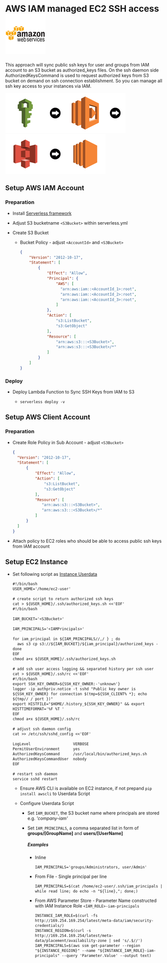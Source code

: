 # AWS IAM managed EC2 SSH access <img src="docs/aws-icon.png" height="128"/>

This approach will sync public ssh keys for user and groups from IAM account to an S3 bucket as authorized_keys files. On the ssh daemon side AuthorizedKeysCommand is used to request authorized keys from S3 bucket on demand on ssh connection establishment. So you can manage all ssh key access to your instances via IAM.

<img src="docs/aws-iam-icon.png" height="128"/><img src="docs/arrow-right.png" height="128"/><img src="docs/aws-lambda-icon.png" height="128"/><img src="docs/arrow-right.png" height="128"/><img src="docs/aws-s3-icon.png" height="128"/><img src="docs/arrow-right.png" height="128"/><img src="docs/aws-ec2-icon.png" height="128"/>


## Setup AWS IAM Account

### Preparation

- Install [Serverless framework](https://serverless.com/framework/docs/getting-started/)
- Adjust S3 bucketname `<S3Bucket>` within serverless.yml
- Create S3 Bucket

  - Bucket Policy - adjust `<AccountId>` and `<S3Bucket>`

    ```json
    {
        "Version": "2012-10-17",
        "Statement": [
            {
                "Effect": "Allow",
                "Principal": {
                    "AWS": [
                      "arn:aws:iam::<AccountId_1>:root",
                      "arn:aws:iam::<AccountId_2>:root",
                      "arn:aws:iam::<AccountId_3>:root",
                    ]
                },
                "Action": [
                    "s3:ListBucket",
                    "s3:GetObject"
                ],
                "Resource": [
                    "arn:aws:s3:::<S3Bucket>",
                    "arn:aws:s3:::<S3Bucket>/*"
                ]
            }
        ]
    }
    ```

### Deploy

- Deploy Lambda Function to Sync SSH Keys from IAM to S3

  - `serverless deploy -v`

## Setup AWS Client Account

### Preparation

- Create Role Policy in Sub Account - adjust `<S3Bucket>`

  ```json
  {
    "Version": "2012-10-17",
    "Statement": [
        {
            "Effect": "Allow",
            "Action": [
                "s3:ListBucket",
                "s3:GetObject"
            ],
            "Resource": [
               "arn:aws:s3:::<S3Bucket>",
               "arn:aws:s3:::<S3Bucket>/*"
            ]
        }
    ]
  }
  ```

- Attach policy to EC2 roles who should be able to access public ssh keys from IAM account

## Setup EC2 Instance

- Set following script as [Instance Userdata](http://docs.aws.amazon.com/AWSEC2/latest/UserGuide/user-data.html)

    ```shell
    #!/bin/bash
    USER_HOME='/home/ec2-user'

    # create script to return authorized ssh keys
    cat > ${USER_HOME}/.ssh/authorized_keys.sh <<'EOF'
    #!/bin/bash

    IAM_BUCKET='<S3Bucket>'

    IAM_PRINCIPALS='<IAMPrincipals>'

    for iam_principal in ${IAM_PRINCIPALS//,/ } ; do 
      aws s3 cp s3://${IAM_BUCKET}/${iam_principal}/authorized_keys -
    done
    EOF
    chmod a+x ${USER_HOME}/.ssh/authorized_keys.sh

    # add ssh user access logging && separated history per ssh user
    cat > ${USER_HOME}/.ssh/rc <<'EOF'
    #!/bin/bash
    export SSH_KEY_OWNER=${SSH_KEY_OWNER:-'unknown'}
    logger -ip authpriv.notice -t sshd "Public key owner is ${SSH_KEY_OWNER} for connection $(tmp=${SSH_CLIENT% *}; echo ${tmp// / port })"
    export HISTFILE="$HOME/.history_${SSH_KEY_OWNER}" && export HISTTIMEFORMAT='%F %T '
    EOF
    chmod a+x ${USER_HOME}/.ssh/rc

    # adjust ssh daemon config
    cat >> /etc/ssh/sshd_config <<'EOF' 

    LogLevel                   VERBOSE
    PermitUserEnvironment      yes
    AuthorizedKeysCommand      /usr/local/bin/authorized_keys.sh
    AuthorizedKeysCommandUser  nobody
    EOF

    # restart ssh daemon
    service sshd restart
    ```
    
  - Ensure AWS CLI is available on EC2 instance, if not prepand `pip install awscli` to Userdata Script

  - Configure Userdata Script

    - Set `IAM_BUCKET`, the S3 bucket name where principals are stored e.g. _'company-iam'_

    - Set `IAM_PRINCIPALS`, a comma separated list in form of **groups/[GroupName]** and **users/[UserName]**
    
      ##### Examples

      - Inline

        ```shell
        IAM_PRINCIPALS='groups/Administrators, user/Admin'
        ```

      - From File - Single principal per line

        ```shell
        IAM_PRINCIPALS=$(cat /home/ec2-user/.ssh/iam_principals | while read line; do echo -n "${line},"; done;)
        ```

      - From AWS Parameter Store - Parameter Name constructed with IAM Instance Role `<IAM_ROLE>-iam-principals`

        ```shell
        INSTANCE_IAM_ROLE=$(curl -fs http://169.254.169.254/latest/meta-data/iam/security-credentials/)
        INSTANCE_REGION=$(curl -s http://169.254.169.254/latest/meta-data/placement/availability-zone | sed 's/.$//')
        IAM_PRINCIPALS=$(aws ssm get-parameter --region "${INSTANCE_REGION}" --name "${INSTANCE_IAM_ROLE}-iam-principals" --query 'Parameter.Value' --output text)
        ```
